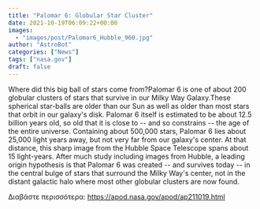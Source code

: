 ```yaml
---
title: "Palomar 6: Globular Star Cluster"
date: 2021-10-19T06:09:22+00:00
images:
  - "images/post/Palomar6_Hubble_960.jpg"
author: "AstroBot"
categories: ["News"]
tags: ["nasa.gov"]
draft: false
---
```


Where did this big ball of stars come from?Palomar 6 is one of about 200 globular clusters of stars that survive in our Milky Way Galaxy.These spherical star-balls are older than our Sun as well as older than most stars that orbit in our galaxy's disk. Palomar 6 itself is estimated to be about 12.5 billion years old, so old that it is close to -- and so constrains -- the age of the entire universe. Containing about 500,000 stars, Palomar 6 lies about 25,000 light years away, but not very far from our galaxy's center. At that distance, this sharp image from the Hubble Space Telescope spans about 15 light-years. After much study including images from Hubble, a leading origin hypothesis is that Palomar 6 was created -- and survives today -- in the central bulge of stars that surround the Milky Way's center, not in the distant galactic halo where most other globular clusters are now found. 

Διαβάστε περισσότερα: https://apod.nasa.gov/apod/ap211019.html
